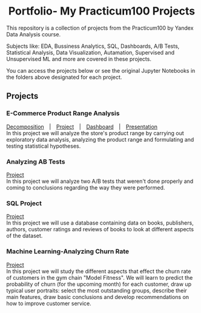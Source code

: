 <h1 align='center'>Portfolio- My Practicum100 Projects</h1>
This repository is a collection of projects from the Practicum100 by Yandex Data Analysis course.

Subjects like: EDA, Bussiness Analytics, SQL, Dashboards, A/B Tests, Statistical Analysis, Data Visualization, Autamation, Supervised and Unsupervised ML and more are covered in these projects.

You can access the projects below or see the original Jupyter Notebooks in the folders above designated for each project.

<h2>Projects</h2>
<h3>E-Commerce Product Range Analysis</h3>
 <a href="https://nbviewer.org/github/KarenMitlin/Portfolio-Practicum-Projects/blob/main/E-Commerce%20Product%20Range%20Analysis/Decomposition.ipynb">Decomposition</a>&emsp;|&emsp;<a href="https://nbviewer.org/github/KarenMitlin/Portfolio-Practicum-Projects/blob/main/E-Commerce%20Product%20Range%20Analysis/E-Commerce%20Product%20Range%20Analysis.ipynb">Project</a>&emsp;|&emsp;<a href="https://public.tableau.com/app/profile/karen.mitlin/viz/AverageDailyRevenuebyCategoryThroughouttheYear/Sheet1?publish=yes">Dashboard</a>&emsp;|&emsp;<a href="https://github.com/KarenMitlin/Portfolio-Practicum-Projects/files/8817861/Final.Project-.Presentation.pdf">Presentation</a><br>
 In this project we will analyze the store's product range by carrying out exploratory data analysis, analyzing the product range and formulating and testing statistical hypotheses.
<h3>Analyzing AB Tests</h3>
<a href="https://nbviewer.org/github/KarenMitlin/Portfolio-Practicum-Projects/blob/main/Analyzing%20AB%20Tests/AB%20Testing.ipynb">Project</a><br>
In this project we will analyze two A/B tests that weren't done properly and coming to conclusions regarding the way they were performed.
<h3>SQL Project</h3>
 <a href="https://nbviewer.org/github/KarenMitlin/Portfolio-Practicum-Projects/blob/8c6c256c7929b3188d480df89f26bda61a53d839/SQL%20Project/SQL.ipynb">Project</a><br>
In this project we will use a database containing data on books, publishers, authors, customer ratings and reviews of books to look at different aspects of the dataset.
<h3>Machine Learning-Analyzing Churn Rate</h3>
  <a href="https://nbviewer.org/github/KarenMitlin/Portfolio-Practicum-Projects/blob/main/Machine%20Learning-Analyzing%20Churn%20Rate/Machine%20Learning-Analyzing%20Churn%20Rate.ipynb">Project</a><br/>
In this project we will study the different aspects that effect the churn rate of customers in the gym chain "Model Fitness". We will learn to predict the probability of churn (for the upcoming month) for each customer, draw up typical user portraits: select the most outstanding groups, describe their main features, draw basic conclusions and develop recommendations on how to improve customer service.
